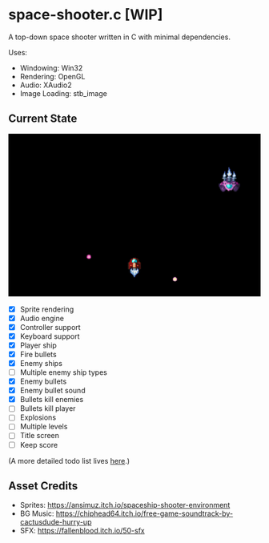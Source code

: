 space-shooter.c [WIP]
=====================
A top-down space shooter written in C with minimal dependencies.

Uses:
- Windowing: Win32
- Rendering: OpenGL
- Audio: XAudio2
- Image Loading: stb_image

Current State
-------------

![gif](./site/img/space-shooter.c.gif)

- [x] Sprite rendering
- [x] Audio engine
- [x] Controller support
- [x] Keyboard support
- [x] Player ship
- [x] Fire bullets
- [x] Enemy ships
- [ ] Multiple enemy ship types
- [x] Enemy bullets
- [x] Enemy bullet sound
- [x] Bullets kill enemies
- [ ] Bullets kill player
- [ ] Explosions
- [ ] Multiple levels
- [ ] Title screen
- [ ] Keep score

(A more detailed todo list lives [here](./TODO.md).)

Asset Credits
-------------
- Sprites: https://ansimuz.itch.io/spaceship-shooter-environment
- BG Music: https://chiphead64.itch.io/free-game-soundtrack-by-cactusdude-hurry-up
- SFX: https://fallenblood.itch.io/50-sfx